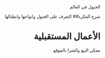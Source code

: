   

<div dir="rtl"
جاسر علي جاسر


### الخيول في العالم


شرح الفكره##
التعرف على الخيول وانواعها وابطبالها

# الأعمال المستقبلية
ممكن البيع والشرا بالموقع

</div>


